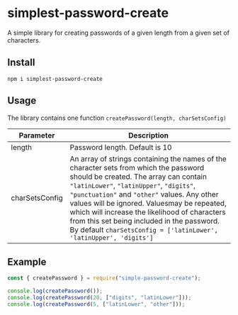 # simplest-password-create

A simple library for creating passwords of a given length from a given set of characters.

## Install

```commandline
npm i simplest-password-create
```

## Usage

The library contains one function `createPassword(length, charSetsConfig)`

| Parameter      | Description                                                                                                                                                                                                                                                                                                                                                                                                                                         |
| -------------- | --------------------------------------------------------------------------------------------------------------------------------------------------------------------------------------------------------------------------------------------------------------------------------------------------------------------------------------------------------------------------------------------------------------------------------------------------- |
| length         | Password length. Default is 10                                                                                                                                                                                                                                                                                                                                                                                                                      |
| charSetsConfig | An array of strings containing the names of the character sets from which the password should be created. The array can contain `"latinLower"`, `"latinUpper"`, `"digits"`, `"punctuation"` and `"other"` values. Any other values ​​will be ignored. Values ​​may be repeated, which will increase the likelihood of characters from this set being included in the password. By default `charSetsConfig = ['latinLower', 'latinUpper', 'digits']` |

## Example

```js
const { createPassword } = require("simple-password-create");

console.log(createPassword());
console.log(createPassword(20, ["digits", "latinLower"]));
console.log(createPassword(5, ["latinLower", "other"]));
```
